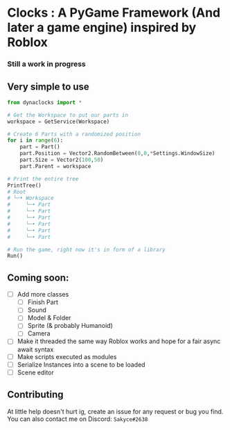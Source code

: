 # Clocks : A PyGame Framework (And later a game engine) inspired by Roblox
### Still a work in progress


## Very simple to use
```py
from dynaclocks import *

# Get the Workspace to put our parts in
workspace = GetService(Workspace)

# Create 6 Parts with a randomized position
for i in range(6):
    part = Part()
    part.Position = Vector2.RandomBetween(0,0,*Settings.WindowSize)
    part.Size = Vector2(100,50)
    part.Parent = workspace

# Print the entire tree
PrintTree()
# Root
# └─• Workspace
#     └─• Part 
#     └─• Part 
#     └─• Part 
#     └─• Part 
#     └─• Part 
#     └─• Part 

# Run the game, right now it's in form of a library
Run() 
```



## Coming soon:
- [ ] Add more classes
    - [ ] Finish Part
    - [ ] Sound
    - [ ] Model & Folder
    - [ ] Sprite (& probably Humanoid)
    - [ ] Camera
- [ ] Make it threaded the same way Roblox works and hope for a fair async await syntax
- [ ] Make scripts executed as modules
- [ ] Serialize Instances into a scene to be loaded
- [ ] Scene editor

## Contributing
At little help doesn't hurt ig, create an issue for any request or bug you find.
You can also contact me on Discord: `Sakyce#2638`
